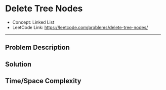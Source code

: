 # Delete Tree Nodes

- Concept: Linked List
- LeetCode Link: https://leetcode.com/problems/delete-tree-nodes/

---

## Problem Description

## Solution

## Time/Space Complexity

